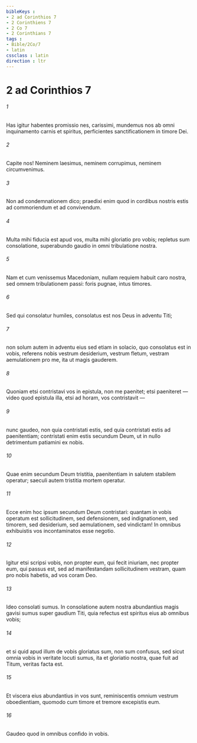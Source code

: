 ```yaml
---
bibleKeys : 
- 2 ad Corinthios 7
- 2 Corinthiens 7
- 2 Co 7
- 2 Corinthians 7
tags : 
- Bible/2Co/7
- latin
cssclass : latin
direction : ltr
---
```


# 2 ad Corinthios 7

###### 1
Has igitur habentes promissio nes, carissimi, mundemus nos ab omni inquinamento carnis et spiritus, perficientes sanctificationem in timore Dei.
###### 2
Capite nos! Neminem laesimus, neminem corrupimus, neminem circumvenimus. 
###### 3
Non ad condemnationem dico; praedixi enim quod in cordibus nostris estis ad commoriendum et ad convivendum. 
###### 4
Multa mihi fiducia est apud vos, multa mihi gloriatio pro vobis; repletus sum consolatione, superabundo gaudio in omni tribulatione nostra. 
###### 5
Nam et cum venissemus Macedoniam, nullam requiem habuit caro nostra, sed omnem tribulationem passi: foris pugnae, intus timores.
###### 6
Sed qui consolatur humiles, consolatus est nos Deus in adventu Titi; 
###### 7
non solum autem in adventu eius sed etiam in solacio, quo consolatus est in vobis, referens nobis vestrum desiderium, vestrum fletum, vestram aemulationem pro me, ita ut magis gauderem.
###### 8
Quoniam etsi contristavi vos in epistula, non me paenitet; etsi paeniteret — video quod epistula illa, etsi ad horam, vos contristavit — 
###### 9
nunc gaudeo, non quia contristati estis, sed quia contristati estis ad paenitentiam; contristati enim estis secundum Deum, ut in nullo detrimentum patiamini ex nobis. 
###### 10
Quae enim secundum Deum tristitia, paenitentiam in salutem stabilem operatur; saeculi autem tristitia mortem operatur. 
###### 11
Ecce enim hoc ipsum secundum Deum contristari: quantam in vobis operatum est sollicitudinem, sed defensionem, sed indignationem, sed timorem, sed desiderium, sed aemulationem, sed vindictam! In omnibus exhibuistis vos incontaminatos esse negotio. 
###### 12
Igitur etsi scripsi vobis, non propter eum, qui fecit iniuriam, nec propter eum, qui passus est, sed ad manifestandam sollicitudinem vestram, quam pro nobis habetis, ad vos coram Deo. 
###### 13
Ideo consolati sumus. In consolatione autem nostra abundantius magis gavisi sumus super gaudium Titi, quia refectus est spiritus eius ab omnibus vobis; 
###### 14
et si quid apud illum de vobis gloriatus sum, non sum confusus, sed sicut omnia vobis in veritate locuti sumus, ita et gloriatio nostra, quae fuit ad Titum, veritas facta est. 
###### 15
Et viscera eius abundantius in vos sunt, reminiscentis omnium vestrum oboedientiam, quomodo cum timore et tremore excepistis eum. 
###### 16
Gaudeo quod in omnibus confido in vobis.  
